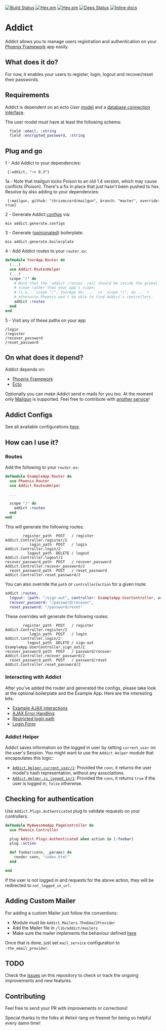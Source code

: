 [![Build Status](https://travis-ci.org/trenpixster/addict.svg)](https://travis-ci.org/trenpixster/addict) [![Hex.pm](http://img.shields.io/hexpm/v/addict.svg)](https://hex.pm/packages/addict) [![Hex.pm](http://img.shields.io/hexpm/dt/addict.svg)](https://hex.pm/packages/addict)
[![Deps Status](https://beta.hexfaktor.org/badge/all/github/trenpixster/addict.svg)](https://beta.hexfaktor.org/github/trenpixster/addict)
[![Inline docs](http://inch-ci.org/github/trenpixster/addict.svg)](http://inch-ci.org/github/trenpixster/addict)

# Addict

Addict allows you to manage users registration and authentication on your [Phoenix Framework](http://www.phoenixframework.org) app easily.

## What does it do?
For now, it enables your users to register, login, logout and recover/reset their passwords.

## Requirements

Addict is dependent on an ecto *User* [model](https://github.com/elixir-ecto/ecto/blob/v2.0/examples/friends/lib/friends/person.ex#L4) and a [database connection interface](https://github.com/elixir-ecto/ecto/blob/v2.0/examples/friends/lib/friends/repo.ex#L1).

The user model must have at least the following schema:
```elixir
  field :email, :string
  field :encrypted_password, :string
```

## Plug and go
1 - Add Addict to your dependencies:
```
 {:addict, "~> 0.3"}
```
1a - Note that mailgun locks Poison to an old 1.4 version, which may cause conflicts (Poison). There's a fix in place that just hasn't been pushed to hex. Resolve by also adding to your dependencies:
```
 {:mailgun, github: "chrismccord/mailgun", branch: "master", override: true}
```
2 - Generate Addict [configs](https://github.com/trenpixster/addict/blob/master/configs.md) via:
```
mix addict.generate.configs
```
3 - Generate ([opinionated](#gen_boilerplate)) boilerplate:
```
mix addict.generate.boilerplate
```
4 - Add Addict routes to your `router.ex`:
```elixir
defmodule YourApp.Router do
  (...)
  use Addict.RoutesHelper
  (...)
  scope "/" do
    # Note that the `addict :routes` call should be inside the global
    # scope rather than your app's scope:
    # (i.e.: `scope "/", YourApp do: ...` vs `scope "/", do ...`)
    # otherwise Phoenix won't be able to find Addict's controllers.
    addict :routes
  end
end
```
5 - Visit any of these paths on your app
```
/login
/register
/recover_password
/reset_password
```

## On what does it depend?
Addict depends on:
- [Phoenix Framework](http://www.phoenixframework.org)
- [Ecto](https://github.com/elixir-lang/ecto)

Optionally you can make Addict send e-mails for you too. At the moment only [Mailgun](https://mailgun.com) is supported. Feel free to contribute with [another service](#adding-custom-mailer)!

## Addict Configs

See all available configurations [here](https://github.com/trenpixster/addict/blob/master/configs.md).

## How can I use it?

### Routes

Add the following to your `router.ex`:

```elixir
defmodule ExampleApp.Router do
  use Phoenix.Router
  use Addict.RoutesHelper

  ...

  scope "/" do
    addict :routes
  end
end
```

This will generate the following routes:

```
        register_path  POST   / register          Addict.Controller.register/2
           login_path  POST   / login             Addict.Controller.login/2
          logout_path  DELETE / logout            Addict.Controller.logout/2
recover_password_path  POST   / recover_password  Addict.Controller.recover_password/2
  reset_password_path  POST   / reset_password    Addict.Controller.reset_password/2
```

You can also override the `path` or `controller`/`action` for a given route:

```elixir
addict :routes,
  logout: [path: "/sign-out", controller: ExampleApp.UserController, action: :sign_out],
  recover_password: "/password/recover",
  reset_password: "/password/reset"
```

These overrides will generate the following routes:

```
        register_path  POST   / register          Addict.Controller.register/2
           login_path  POST   / login             Addict.Controller.login/2
          logout_path  DELETE / sign-out          ExampleApp.UserController.sign_out/2
recover_password_path  POST   / password/recover  Addict.Controller.recover_password/2
  reset_password_path  POST   / password/reset    Addict.Controller.reset_password/2
```

### Interacting with Addict

After you've added the router and generated the configs, please take look at the optional boilerplate and the Example App. Here are the interesting bits:
- [Example AJAX interactions](https://github.com/trenpixster/addict/blob/master/boilerplate/addict.js)
- [AJAX Error Handling](https://github.com/trenpixster/addict/blob/master/boilerplate/addict.js#L67)
- [Restricted login path](https://github.com/trenpixster/addict/blob/master/example_app/web/controllers/page_controller.ex#L3)
- [Login Form](https://github.com/trenpixster/addict/blob/master/boilerplate/login.html.eex)

### Addict Helper

Addict saves information on the logged in user by setting `current_user` on the user's Session.
You might want to use the `Addict.Helper` module that encapsulates this logic:

- [`Addict.Helper.current_user/1`](https://hexdocs.pm/addict/Addict.Helper.html#current_user/1): Provided the `conn`, it returns the user model's hash representation, without any associations.
- [`Addict.Helper.is_logged_in/1`](https://hexdocs.pm/addict/Addict.Helper.html#is_logged_in/1): Provided the `conn`, it returns `true` if the user is logged in, `false` otherwise.

## Checking for authentication
Use `Addict.Plugs.Authenticated` plug to validate requests on your controllers:
```elixir
defmodule MyAwesomeApp.PageController do
  use Phoenix.Controller

  plug Addict.Plugs.Authenticated when action in [:foobar]
  plug :action

  def foobar(conn, _params) do
    render conn, "index.html"
  end

end
```

If the user is not logged in and requests for the above action, they will be redirected to `not_logged_in_url`.

## Adding Custom Mailer

For adding a custom Mailer just follow the conventions:
- Module must be `Addict.Mailers.TheEmailProvider`
- Add the Mailer file in `/lib/addict/mailers`
- Make sure the mailer implements the behaviour defined [here](https://github.com/trenpixster/addict/blob/master/lib/addict/mailers/generic.ex)

Once that is done, just set `mail_service` configuration to `:the_email_provider`.

## TODO
Check the [issues](https://github.com/trenpixster/addict/issues) on this repository to check or track the ongoing improvements and new features.

## Contributing

Feel free to send your PR with improvements or corrections!

Special thanks to the folks at #elixir-lang on freenet for being so helpful every damn time!
